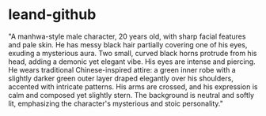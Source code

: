 # leand-github

"A manhwa-style male character, 20 years old, with sharp facial features and pale skin. He has messy black hair partially covering one of his eyes, exuding a mysterious aura. Two small, curved black horns protrude from his head, adding a demonic yet elegant vibe. His eyes are intense and piercing. He wears traditional Chinese-inspired attire: a green inner robe with a slightly darker green outer layer draped elegantly over his shoulders, accented with intricate patterns. His arms are crossed, and his expression is calm and composed yet slightly stern. The background is neutral and softly lit, emphasizing the character's mysterious and stoic personality."

